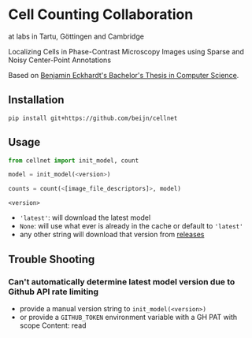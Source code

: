 # Cell Counting Collaboration
at labs in Tartu, Göttingen and Cambridge

Localizing Cells in Phase-Contrast Microscopy Images using Sparse and Noisy Center-Point Annotations

Based on [Benjamin Eckhardt's Bachelor's Thesis in Computer Science](https://github.com/beijn/bachelor-thesis).

## Installation 

`pip install git+https://github.com/beijn/cellnet`

## Usage

```python
from cellnet import init_model, count

model = init_model(<version>)

counts = count(<[image_file_descriptors]>, model)
```

`<version>`
- `'latest'`: will download the latest model 
- `None`: will use what ever is already in the cache or default to `'latest'`
- any other string will download that version from [releases](https://github.com/beijn/cellnet/releases) 

## Trouble Shooting

### Can't automatically determine latest model version due to Github API rate limiting
- provide a manual version string to `init_model(<version>)`
- or provide a `GITHUB_TOKEN` environment variable with a GH PAT with scope Content: read
